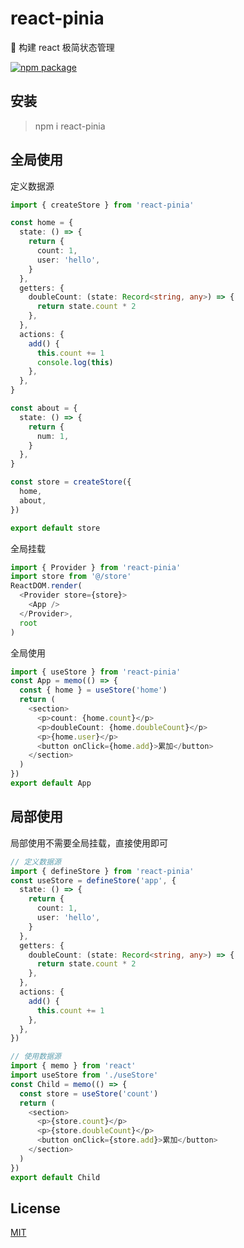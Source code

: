 # react-pinia

🍍 构建 react 极简状态管理

<a href="https://npmjs.com/package/react-pinia"><img src="https://badgen.net/npm/v/react-pinia" alt="npm package"></a>

## 安装

> npm i react-pinia

## 全局使用

定义数据源

```ts
import { createStore } from 'react-pinia'

const home = {
  state: () => {
    return {
      count: 1,
      user: 'hello',
    }
  },
  getters: {
    doubleCount: (state: Record<string, any>) => {
      return state.count * 2
    },
  },
  actions: {
    add() {
      this.count += 1
      console.log(this)
    },
  },
}

const about = {
  state: () => {
    return {
      num: 1,
    }
  },
}

const store = createStore({
  home,
  about,
})

export default store
```

全局挂载

```ts
import { Provider } from 'react-pinia'
import store from '@/store'
ReactDOM.render(
  <Provider store={store}>
    <App />
  </Provider>,
  root
)
```

全局使用

```ts
import { useStore } from 'react-pinia'
const App = memo(() => {
  const { home } = useStore('home')
  return (
    <section>
      <p>count: {home.count}</p>
      <p>doubleCount: {home.doubleCount}</p>
      <p>{home.user}</p>
      <button onClick={home.add}>累加</button>
    </section>
  )
})
export default App
```

## 局部使用

局部使用不需要全局挂载，直接使用即可

```ts
// 定义数据源
import { defineStore } from 'react-pinia'
const useStore = defineStore('app', {
  state: () => {
    return {
      count: 1,
      user: 'hello',
    }
  },
  getters: {
    doubleCount: (state: Record<string, any>) => {
      return state.count * 2
    },
  },
  actions: {
    add() {
      this.count += 1
    },
  },
})
```

```ts
// 使用数据源
import { memo } from 'react'
import useStore from './useStore'
const Child = memo(() => {
  const store = useStore('count')
  return (
    <section>
      <p>{store.count}</p>
      <p>{store.doubleCount}</p>
      <button onClick={store.add}>累加</button>
    </section>
  )
})
export default Child
```

## License

[MIT](http://opensource.org/licenses/MIT)
